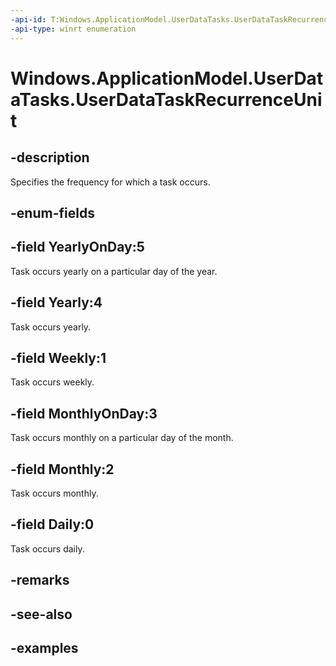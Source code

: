 ```yaml
---
-api-id: T:Windows.ApplicationModel.UserDataTasks.UserDataTaskRecurrenceUnit
-api-type: winrt enumeration
---
```


<!-- Enumeration syntax.
public enum UserDataTaskRecurrenceUnit : int {
	Daily = 0
	Monthly = 2
	MonthlyOnDay = 3
	Weekly = 1
	Yearly = 4
	YearlyOnDay = 5
}
-->

# Windows.ApplicationModel.UserDataTasks.UserDataTaskRecurrenceUnit

## -description
Specifies the frequency for which a task occurs.

## -enum-fields

## -field YearlyOnDay:5
Task occurs yearly on a particular day of the year.

## -field Yearly:4
Task occurs yearly.

## -field Weekly:1
Task occurs weekly.

## -field MonthlyOnDay:3
Task occurs monthly on a particular day of the month.

## -field Monthly:2
Task occurs monthly.

## -field Daily:0
Task occurs daily.

## -remarks

## -see-also

## -examples
